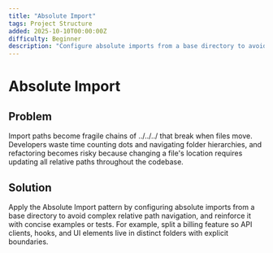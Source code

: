 ```yaml
---
title: "Absolute Import"
tags: Project Structure
added: 2025-10-10T00:00:00Z
difficulty: Beginner
description: "Configure absolute imports from a base directory to avoid complex relative path navigation."
---
```

# Absolute Import

## Problem

Import paths become fragile chains of ../../../ that break when files move. Developers waste time counting dots and navigating folder hierarchies, and refactoring becomes risky because changing a file's location requires updating all relative paths throughout the codebase.

## Solution

Apply the Absolute Import pattern by configuring absolute imports from a base directory to avoid complex relative path navigation, and reinforce it with concise examples or tests. For example, split a billing feature so API clients, hooks, and UI elements live in distinct folders with explicit boundaries.
